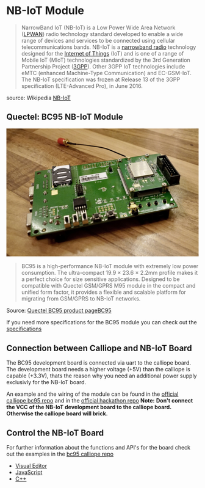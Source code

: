 # NB-IoT Module

> NarrowBand IoT (NB-IoT) is a Low Power Wide Area Network ([LPWAN](https://en.wikipedia.org/wiki/LPWAN)) radio technology standard developed to enable a wide range of devices and services to be connected using cellular telecommunications bands. NB-IoT is a [narrowband radio](https://en.wikipedia.org/wiki/Narrowband) technology designed for the [Internet of Things](https://en.wikipedia.org/wiki/Internet_of_Things) (IoT) and is one of a range of Mobile IoT (MIoT) technologies standardized by the 3rd Generation Partnership Project ([3GPP](https://en.wikipedia.org/wiki/3GPP)). Other 3GPP IoT technologies include eMTC (enhanced Machine-Type Communication) and EC-GSM-IoT. The NB-IoT specification was frozen at Release 13 of the 3GPP specification (LTE-Advanced Pro), in June 2016.

source: Wikipedia [NB-IoT](https://en.wikipedia.org/wiki/NarrowBand_IOT)

## Quectel: BC95 NB-IoT Module

![Quectel BC95 NB-IoT Module](/assets/quectel-bc95.jpg)  

> BC95 is a high-performance NB-IoT module with extremely low power consumption. The ultra-compact 19.9 × 23.6 × 2.2mm profile makes it a perfect choice for size sensitive applications. Designed to be compatible with Quectel GSM/GPRS M95 module in the compact and unified form factor, it provides a flexible and scalable platform for migrating from GSM/GPRS to NB-IoT networks.

Source: [Quectel BC95 product pageBC95](http://www.quectel.com/product/bc95.htm)

If you need more specifications for the BC95 module you can check out the [specifications](http://www.quectel.com/UploadFile/Product/Quectel_GSM_EVB_User_Guide_V3.4.pdf)

## Connection between Calliope and NB-IoT Board

The BC95 development board is connected via uart to the calliope board. The development board needs a higher voltage (+5V) than the calliope is capable (+3.3V), thats the reason why you need an additional power supply exclusivly for the NB-IoT board.

An example and the wiring of the module can be found in the [official calliope bc95 repo](https://github.com/calliope-mini/pxt-calliope-bc95) and in the [official hackathon repo](https://github.com/ubirch/telekom-nbiot-hackathon-2017)
**Note:** **Don't connect the VCC of the NB-IoT development board to the calliope board. Otherwise the calliope board will brick.**

## Control the NB-IoT Board
For further information about the functions and API's for the board check out the examples in the [bc95 calliope repo](https://github.com/calliope-mini/pxt-calliope-bc95)
* [Visual Editor](https://raw.githubusercontent.com/calliope-mini/pxt-calliope-bc95/master/example.png)
* [JavaScript](https://github.com/calliope-mini/pxt-calliope-bc95/blob/master/example.ts)
* [C++](https://github.com/calliope-mini/pxt-calliope-bc95/blob/master/ext_serial.cpp)

